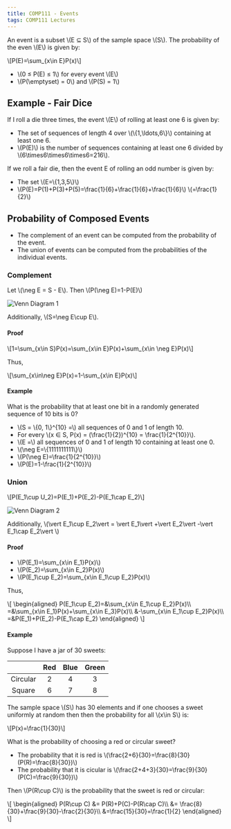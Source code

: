 ```yaml
---
title: COMP111 - Events
tags: COMP111 Lectures
---
```

An event is a subset &#92;(E ⊆ S&#92;) of the sample space &#92;(S&#92;). The probability of the even &#92;(E&#92;) is given by:

&#92;[P(E)=\sum&#95;&#123;x\in E}P(x)&#92;]

* &#92;(0 ≤ P(E) ≤ 1&#92;) for every event &#92;(E&#92;)
* &#92;(P(\emptyset) = 0&#92;) and &#92;(P(S) = 1&#92;)

## Example - Fair Dice
If I roll a die three times, the event &#92;(E&#92;) of rolling at least one 6 is given by:

* The set of sequences of length 4 over &#92;(&#92;{1,\ldots,6&#92;}&#92;) containing at least one 6.
* &#92;(P(E)&#92;) is the number of sequences containing at least one 6 divided by &#92;(6\times6\times6\times6=216&#92;).

If we roll a fair die, then the event E of rolling an odd number is given by:

* The set &#92;(E=&#92;{1,3,5&#92;}&#92;)
* &#92;(P(E)=P(1)+P(3)+P(5)=\frac{1}{6}+\frac{1}{6}+\frac{1}{6}&#92;) &#92;(=\frac{1}{2}&#92;)

## Probability of Composed Events
* The complement of an event can be computed from the probability of the event.
* The union of events can be computed from the probabilities of the individual events.

### Complement
Let &#92;(\neg E = S - E&#92;). Then &#92;(P(\neg E)=1-P(E)&#92;)

![Venn Diagram 1]({{site.baseurl}}/assets/comp111/lectures/2020-11-18-2-1.png)

Additionally, &#92;(S=\neg E\cup E&#92;).

#### Proof

&#92;[1=\sum&#95;&#123;x\in S}P(x)=\sum&#95;&#123;x\in E}P(x)+\sum&#95;&#123;x\in \neg E}P(x)&#92;]

Thus,

&#92;[\sum&#95;&#123;x\in\neg E}P(x)=1-\sum&#95;&#123;x\in E}P(x)&#92;]

#### Example
What is the probability that at least one bit in a randomly generated sequence of 10 bits is 0?

* &#92;(S = &#92;{0, 1&#92;}^{10} =&#92;) all sequences of 0 and 1 of length 10.
* For every &#92;(x ∈ S, P(x) = (\frac{1}{2})^{10} = \frac{1}{2^{10}}&#92;).
* &#92;(E =&#92;) all sequences of 0 and 1 of length 10 containing at least one 0.
* &#92;(\neg E=&#92;{1111111111&#92;}&#92;)
* &#92;(P(\neg E)=\frac{1}{2^{10}}&#92;)
* &#92;(P(E)=1-\frac{1}{2^{10}}&#92;)

### Union
&#92;[P(E_1\cup U_2)=P(E_1)+P(E_2)-P(E_1\cap E_2)&#92;]

![Venn Diagram 2]({{site.baseurl}}/assets/comp111/lectures/2020-11-18-2-2.png)

Additionally, &#92;(\vert E_1\cup E_2\vert  = \vert E_1\vert +\vert E_2\vert -\vert E_1\cap E_2\vert &#92;)

#### Proof

* &#92;(P(E_1)=\sum&#95;&#123;x\in E_1}P(x)&#92;)
* &#92;(P(E_2)=\sum&#95;&#123;x\in E_2}P(x)&#92;)
* &#92;(P(E_1\cup E_2)=\sum&#95;&#123;x\in E_1\cup E_2}P(x)&#92;)

Thus,

&#92;[
\begin{aligned}
P(E_1\cup E_2)=&\sum&#95;&#123;x\in E_1\cup E_2}P(x)&#92;&#92;
=&\sum&#95;&#123;x\in E_1}P(x)+\sum&#95;&#123;x\in E_3}P(x)&#92;&#92;
&-\sum&#95;&#123;x\in E_1\cup E_2}P(x)&#92;&#92;
=&P(E_1)+P(E_2)-P(E_1\cap E_2)
\end{aligned}
&#92;]

#### Example
Suppose I have a jar of 30 sweets:

| | Red | Blue | Green | 
| :-: | :-: | :-: | :-: | 
| Circular | 2 | 4 | 3 | 
| Square | 6 | 7 | 8 | 

The sample space &#92;(S&#92;) has 30 elements and if one chooses a sweet uniformly at random then then the probability for all &#92;(x\in S&#92;) is:

&#92;[P(x)=\frac{1}{30}&#92;]

What is the probability of choosing a red or circular sweet?

* The probability that it is red is &#92;(\frac{2+6}{30}=\frac{8}{30}(P(R)=\frac{8}{30})&#92;)
* The probability that it is cicular is &#92;(\frac{2+4+3}{30}=\frac{9}{30}(P(C)=\frac{9}{30})&#92;)

Then &#92;(P(R\cup C)&#92;) is the probability that the sweet is red or circular:

&#92;[
\begin{aligned}
P(R\cup C) &= P(R)+P(C)-P(R\cap C)&#92;&#92;
&= \frac{8}{30}+\frac{9}{30}-\frac{2}{30}&#92;&#92;
&=\frac{15}{30}=\frac{1}{2}
\end{aligned}
&#92;]
